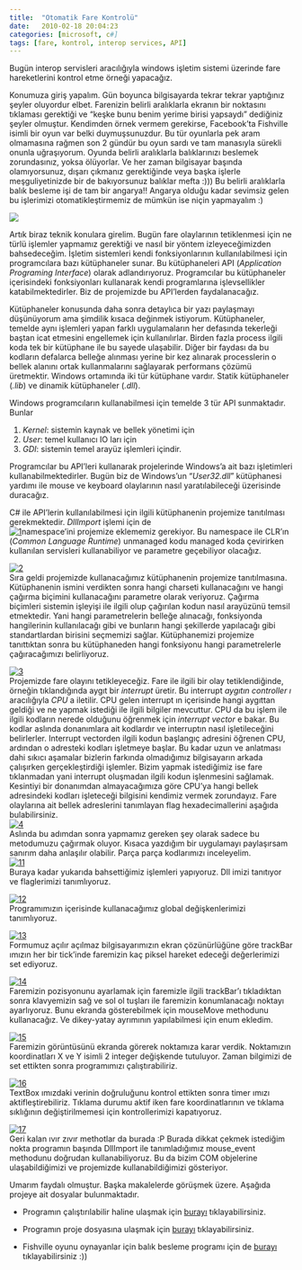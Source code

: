 ```yaml
---
title:  "Otomatik Fare Kontrolü"
date:   2010-02-18 20:04:23
categories: [microsoft, c#]
tags: [fare, kontrol, interop services, API]
---
```

Bugün interop servisleri aracılığıyla windows işletim sistemi üzerinde fare hareketlerini kontrol etme örneği yapacağız.

Konumuza giriş yapalım. Gün boyunca bilgisayarda tekrar tekrar yaptığınız şeyler oluyordur elbet. Farenizin belirli aralıklarla ekranın bir noktasını tıklaması gerektiği ve “keşke bunu benim yerime birisi yapsaydı” dediğiniz şeyler olmuştur. Kendimden örnek vermem gerekirse, Facebook’ta Fishville isimli bir oyun var belki duymuşsunuzdur. Bu tür oyunlarla pek aram olmamasına rağmen son 2 gündür bu oyun sardı ve tam manasıyla sürekli onunla uğraşıyorum. Oyunda belirli aralıklarla balıklarınızı beslemek zorundasınız, yoksa ölüyorlar. Ve her zaman bilgisayar başında olamıyorsunuz, dışarı çıkmanız gerektiğinde veya başka işlerle meşguliyetinizde bir de bakıyorsunuz balıklar mefta :))) Bu belirli aralıklarla balık besleme işi de tam bir angarya!! Angarya olduğu kadar sevimsiz gelen bu işlerimizi otomatikleştirmemiz de mümkün ise niçin yapmayalım :)  
  
[![](http://1.bp.blogspot.com/_-PvBeE2cwcg/S3ysfLw-XuI/AAAAAAAAAI8/99Kg4w1vgec/s200/mighty-mouse.jpg)](http://1.bp.blogspot.com/_-PvBeE2cwcg/S3ysfLw-XuI/AAAAAAAAAI8/99Kg4w1vgec/s1600-h/mighty-mouse.jpg)

Artık biraz teknik konulara girelim. Bugün fare olaylarının tetiklenmesi için ne türlü işlemler yapmamız gerektiği ve nasıl bir yöntem izleyeceğimizden bahsedeceğim. İşletim sistemleri kendi fonksiyonlarının kullanılabilmesi için programcılara bazı kütüphaneler sunar. Bu kütüphaneleri API (_Application Programing Interface_) olarak adlandırıyoruz. Programcılar bu kütüphaneler içerisindeki fonksiyonları kullanarak kendi programlarına işlevsellikler katabilmektedirler. Biz de projemizde bu API’lerden faydalanacağız.  

  
Kütüphaneler konusunda daha sonra detaylıca bir yazı paylaşmayı düşünüyorum ama şimdilik kısaca değinmek istiyorum. Kütüphaneler, temelde aynı işlemleri yapan farklı uygulamaların her defasında tekerleği baştan icat etmesini engellemek için kullanılırlar. Birden fazla process ilgili koda tek bir kütüphane ile bu sayede ulaşabilir. Diğer bir faydası da bu kodların defalarca belleğe alınması yerine bir kez alınarak processlerin o bellek alanını ortak kullanmalarını sağlayarak performans çözümü üretmektir. Windows ortamında iki tür kütüphane vardır. Statik kütüphaneler (_.lib_) ve dinamik kütüphaneler (_.dll_).  
  
Windows programcıların kullanabilmesi için temelde 3 tür API sunmaktadır. Bunlar  

1.  _Kernel_: sistemin kaynak ve bellek yönetimi için
2.  _User_: temel kullanıcı IO ları için
3.  _GDI_: sistemin temel arayüz işlemleri içindir.

Programcılar bu API’leri kullanarak projelerinde Windows’a ait bazı işletimleri kullanabilmektedirler. Bugün biz de Windows’un “_User32.dll_” kütüphanesi yardımı ile mouse ve keyboard olaylarının nasıl yaratılabileceği üzerisinde duracağız.  
  
C# ile API’lerin kullanılabilmesi için ilgili kütüphanenin projemize tanıtılması gerekmektedir. _DllImport_ işlemi için de  
[![1](http://lh4.ggpht.com/_-PvBeE2cwcg/S3ync0Dg9AI/AAAAAAAAAHo/6hRRrX5D6O0/1_thumb.png?imgmax=800 "1")](http://lh3.ggpht.com/_-PvBeE2cwcg/S3yncQORPgI/AAAAAAAAAHk/fLpl6oLWT9A/s1600-h/12.png)namespace’ini projemize eklememiz gerekiyor. Bu namespace ile CLR’ın (_Common Language Runtime_) unmanaged kodu managed koda çevirirken kullanılan servisleri kullanabiliyor ve parametre geçebiliyor olacağız.  
  
[![2](http://lh3.ggpht.com/_-PvBeE2cwcg/S3yneEue1DI/AAAAAAAAAHw/s_rxNghZBzs/2_thumb%5B6%5D.png?imgmax=800 "2")](http://lh6.ggpht.com/_-PvBeE2cwcg/S3yndfcMtXI/AAAAAAAAAHs/-dIZPwW5JOo/s1600-h/2%5B6%5D.png)  
Sıra geldi projemizde kullanacağımız kütüphanenin projemize tanıtılmasına. Kütüphanenin ismini verdikten sonra hangi charseti kullanacağını ve hangi çağırma biçimini kullanacağını parametre olarak veriyoruz. Çağırma biçimleri sistemin işleyişi ile ilgili olup çağırılan kodun nasıl arayüzünü temsil etmektedir. Yani hangi parametrelerin belleğe alınacağı, fonksiyonda hangilerinin kullanılacağı gibi ve bunların hangi şekillerde yapılacağı gibi standartlardan birisini seçmemizi sağlar. Kütüphanemizi projemize tanıttıktan sonra bu kütüphaneden hangi fonksiyonu hangi parametrelerle çağıracağımızı belirliyoruz.  
  
[![3](http://lh5.ggpht.com/_-PvBeE2cwcg/S3ynfipSehI/AAAAAAAAAH4/6xoT5ZZ7PIM/3_thumb%5B3%5D.png?imgmax=800 "3")](http://lh3.ggpht.com/_-PvBeE2cwcg/S3ynerCMhTI/AAAAAAAAAH0/bgkS_dpSa-U/s1600-h/3%5B4%5D.png)  
Projemizde fare olayını tetikleyeceğiz. Fare ile ilgili bir olay tetiklendiğinde, örneğin tıklandığında aygıt bir _interrupt_ üretir. Bu interrupt _aygıtın controller ı_ aracılığıyla _CPU_ a iletilir. CPU gelen interrupt ın içerisinde hangi aygıttan geldiği ve ne yapmak istediği ile ilgili bilgiler mevcuttur. CPU da bu işlem ile ilgili kodların nerede olduğunu öğrenmek için _interrupt vector_ e bakar. Bu kodlar aslında donanımlara ait kodlardır ve interruptın nasıl işletileceğini belirlerler. Interrupt vectorden ilgili kodun başlangıç adresini öğrenen CPU, ardından o adresteki kodları işletmeye başlar. Bu kadar uzun ve anlatması dahi sıkıcı aşamalar bizlerin farkında olmadığımız bilgisayarın arkada çalışırken gerçekleştirdiği işlemler. Bizim yapmak istediğimiz ise fare tıklanmadan yani interrupt oluşmadan ilgili kodun işlenmesini sağlamak. Kesintiyi bir donanımdan almayacağımıza göre CPU’ya hangi bellek adresindeki kodları işleteceği bilgisini kendimiz vermek zorundayız. Fare olaylarına ait bellek adreslerini tanımlayan flag hexadecimallerini aşağıda bulabilirsiniz.  
[![4](http://lh6.ggpht.com/_-PvBeE2cwcg/S3yngvq_B6I/AAAAAAAAAIA/93BHoec_K0w/4_thumb%5B2%5D.png?imgmax=800 "4")](http://lh5.ggpht.com/_-PvBeE2cwcg/S3yngB38aWI/AAAAAAAAAH8/M-6bTM9_zow/s1600-h/4%5B6%5D.png)  
Aslında bu adımdan sonra yapmamız gereken şey olarak sadece bu metodumuzu çağırmak oluyor. Kısaca yazdığım bir uygulamayı paylaşırsam sanırım daha anlaşılır olabilir. Parça parça kodlarımızı inceleyelim.  
[![11](http://lh3.ggpht.com/_-PvBeE2cwcg/S3ynjWKN8-I/AAAAAAAAAII/27ouEGI8pqA/11_thumb%5B14%5D.png?imgmax=800 "11")](http://lh6.ggpht.com/_-PvBeE2cwcg/S3ynh1KaY3I/AAAAAAAAAIE/LCH5Of0hC5w/s1600-h/11%5B20%5D.png)    
Buraya kadar yukarıda bahsettiğimiz işlemleri yapıyoruz. Dll imizi tanıtıyor ve flaglerimizi tanımlıyoruz.  
  
  
[![12](http://lh4.ggpht.com/_-PvBeE2cwcg/S3ynlSKOxgI/AAAAAAAAAIQ/PovDEoj4h4o/12_thumb%5B7%5D.png?imgmax=800 "12")](http://lh4.ggpht.com/_-PvBeE2cwcg/S3ynkU7KpEI/AAAAAAAAAIM/6YC6uHoY33k/s1600-h/12%5B10%5D.png)  
Programımızın içerisinde kullanacağımız global değişkenlerimizi tanımlıyoruz.  
  
  
[![13](http://lh4.ggpht.com/_-PvBeE2cwcg/S3ynm9vIcnI/AAAAAAAAAIY/ij74tRgXNSs/13_thumb%5B1%5D.png?imgmax=800 "13")](http://lh5.ggpht.com/_-PvBeE2cwcg/S3ynmELgExI/AAAAAAAAAIU/3vy0BA9gp7k/s1600-h/13%5B3%5D.png)  
Formumuz açılır açılmaz bilgisayarımızın ekran çözünürlüğüne göre trackBar ımızın her bir tick’inde faremizin kaç piksel hareket edeceği değerlerimizi set ediyoruz.  
  
  
[![14](http://lh4.ggpht.com/_-PvBeE2cwcg/S3ynozBcurI/AAAAAAAAAIg/DqhPWgZ1kjQ/14_thumb%5B1%5D.png?imgmax=800 "14")](http://lh6.ggpht.com/_-PvBeE2cwcg/S3ynn6g-mpI/AAAAAAAAAIc/wPDUgjd895w/s1600-h/14%5B3%5D.png)  
Faremizin pozisyonunu ayarlamak için faremizle ilgili trackBar’ı tıkladıktan sonra klavyemizin sağ ve sol ol tuşları ile faremizin konumlanacağı noktayı ayarlıyoruz. Bunu ekranda gösterebilmek için mouseMove methodunu kullanacağız. Ve dikey-yatay ayrımının yapılabilmesi için enum ekledim.  
  
  
[![15](http://lh6.ggpht.com/_-PvBeE2cwcg/S3ynqa8g6ZI/AAAAAAAAAIo/xmjsaaFwF5I/15_thumb%5B1%5D.png?imgmax=800 "15")](http://lh5.ggpht.com/_-PvBeE2cwcg/S3ynpRWDAII/AAAAAAAAAIk/hU89nbcaCjc/s1600-h/15%5B3%5D.png)  
Faremizin görüntüsünü ekranda görerek noktamıza karar verdik. Noktamızın koordinatları X ve Y isimli 2 integer değişkende tutuluyor. Zaman bilgimizi de set ettikten sonra programımızı çalıştırabiliriz.  
  
  
[![16](http://lh4.ggpht.com/_-PvBeE2cwcg/S3ynsAfnkwI/AAAAAAAAAIw/T-OUpPyvQtM/16_thumb%5B1%5D.png?imgmax=800 "16")](http://lh6.ggpht.com/_-PvBeE2cwcg/S3ynrER1DII/AAAAAAAAAIs/s8xB1I3J2nA/s1600-h/16%5B3%5D.png)  
TextBox ımızdaki verinin doğruluğunu kontrol ettikten sonra timer ımızı aktifleştirebiliriz. Tıklama durumu aktif iken fare koordinatlarının ve tıklama sıklığının değiştirilmemesi için kontrollerimizi kapatıyoruz.  
  
  
[![17](http://lh5.ggpht.com/_-PvBeE2cwcg/S3ynu361JsI/AAAAAAAAAI4/9Jl9ZGh_b14/17_thumb%5B1%5D.png?imgmax=800 "17")](http://lh3.ggpht.com/_-PvBeE2cwcg/S3yntZ8xLOI/AAAAAAAAAI0/r2RsAKfTetw/s1600-h/17%5B3%5D.png)  
Geri kalan ıvır zıvır methotlar da burada :P Burada dikkat çekmek istediğim nokta programın başında DllImport ile tanımladığımız mouse_event methodunu doğrudan kullanabiliyoruz. Bu da bizim COM objelerine ulaşabildiğimizi ve projemizde kullanabildiğimizi gösteriyor.  
  
Umarım faydalı olmuştur. Başka makalelerde görüşmek üzere. Aşağıda projeye ait dosyalar bulunmaktadır.  

 - Programın çalıştırılabilir haline ulaşmak için    [burayı](http://pozerank.uuuq.com/MouseClickEvent(exe).rar)    tıklayabilirsiniz.

- Programın proje dosyasına ulaşmak için  [burayı](http://pozerank.uuuq.com/MouseClickEvent.rar)  tıklayabilirsiniz.

- Fishville oyunu oynayanlar için balık besleme programı için de [burayı](http://pozerank.uuuq.com/FishVille%20Programi.rar) tıklayabilirsiniz :))

